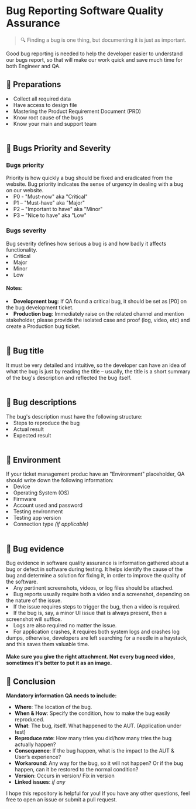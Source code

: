 <h1><b>Bug Reporting Software Quality Assurance</b></h1>

> 🔍 Finding a bug is one thing, but documenting it is just as important.

Good bug reporting is needed to help the developer easier to understand our bugs report, so that will make our work quick and save much time for both Engineer and QA.


<h2><b>🍳 Preparations</b></h2>
<li>Collect all required data</li>
<li>Have access to design file</li>
<li>Mastering the Product Requirement Document (PRD)</li>
<li>Know root cause of the bugs</li>
<li>Know your main and support team</li>

</br>

<h2><b>🎯 Bugs Priority and Severity</b></h2>

<h3><b>Bugs priority</b></h3>
Priority is how quickly a bug should be fixed and eradicated from the website. Bug priority indicates the sense of urgency in dealing with a bug on our website.
<li>P0 - "Must-now" aka "Critical"</li> 
<li>P1 – "Must-have" aka "Major"</li> 
<li>P2 – "Important to have" aka "Minor"</li> 
<li>P3 – "Nice to have" aka "Low"</li>

<h3><b>Bugs severity</b></h3>
Bug severity defines how serious a bug is and how badly it affects functionality.
<li>Critical</li> 
<li>Major</li> 
<li>Minor</li> 
<li>Low</li>

<h4>Notes:</h4>
<li><b>Development bug</b>: If QA found a critical bug, it should be set as [P0] on the bug development ticket.</li>
<li><b>Production bug</b>: Immediately raise on the related channel and mention stakeholder, please provide the isolated case and proof (log, video, etc) and create a Production bug ticket.</li> 

</br>
<h2><b>🎼 Bug title</b></h2>
It must be very detailed and intuitive, so the developer can have an idea of what the bug is just by reading the title  –  usually, the title is a short summary of the bug's description and reflected the bug itself.

</br>
</br>
<h2><b>📝 Bug descriptions</b></h2>
The bug's description must have the following structure:
<li>Steps to reproduce the bug</li>
<li>Actual result</li>
<li>Expected result</li>

</br>
<h2><b>🌲 Environment</b></h2>
If your ticket management produc have an "Environment" placeholder, QA should write down the following information:
<li>Device</li>
<li>Operating System (OS)</li>
<li>Firmware</li>
<li>Account used and password</li>
<li>Testing environment</li>
<li>Testing app version</li>
<li>Connection type <i>(if applicable)</i></li>


</br>
<h2><b>🍿 Bug evidence</b></h2>
Bug evidence in software quality assurance is information gathered about a bug or defect in software during testing. It helps identify the cause of the bug and determine a solution for fixing it, in order to improve the quality of the software.

<li>Any pertinent screenshots, videos, or log files should be attached.</li>
<li>Bug reports usually require both a video and a screenshot, depending on the nature of the issue.</li>
<li>If the issue requires steps to trigger the bug, then a video is required.</li>
<li>If the bug is, say, a minor UI issue that is always present, then a screenshot will suffice.</li>
<li>Logs are also required no matter the issue.</li>
<li>For application crashes, it requires both system logs and crashes log dumps, otherwise, developers are left searching for a needle in a haystack, and this saves them valuable time.</li>
</br>
<b>Make sure you give the right attachment. Not every bug need video, sometimes it's better to put it as an image.</b>

</br>
<h2><b>🎉 Conclusion</b></h2>
<b>Mandatory information QA needs to include:</b>

* <b>Where</b>: The location of the bug.
* <b>When & How</b>: Specify the condition, how to make the bug easily reproduced.
* <b>What</b>: The bug, itself. What happened to the AUT. (Application under test)
* <b>Reproduce rate</b>: How many tries you did/how many tries the bug actually happen?
* <b>Consequence</b>: If the bug happen, what is the impact to the AUT & User’s experience?
* <b>Workaround</b>: Any way for the bug, so it will not happen? Or if the bug happen, can it be restored to the normal condition?
* <b>Version</b>: Occurs in version/ Fix in version
* <b>Linked issues</b>: <i>if any</i>

I hope this repository is helpful for you! If you have any other questions, feel free to open an issue or submit a pull request.
